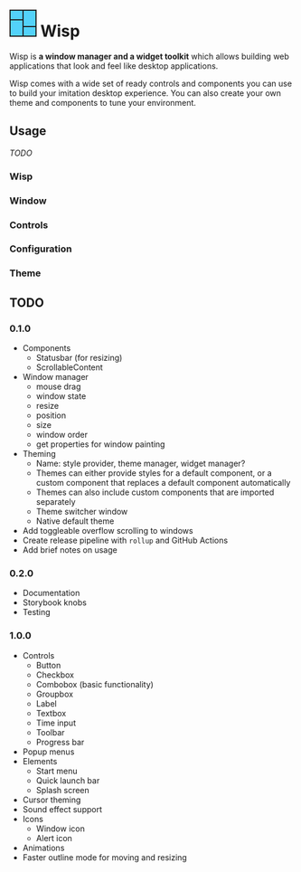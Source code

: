 # ![icon](./icon.png?raw=true "icon") Wisp

Wisp is **a window manager and a widget toolkit** which allows building web
applications that look and feel like desktop applications.

Wisp comes with a wide set of ready controls and components you can use to build
your imitation desktop experience. You can also create your own theme and
components to tune your environment.

## Usage

*TODO*

### Wisp

### Window

### Controls

### Configuration

### Theme

## TODO

### 0.1.0

* Components
  * Statusbar (for resizing)
  * ScrollableContent
* Window manager
  * mouse drag
  * window state
  * resize
  * position
  * size
  * window order
  * get properties for window painting
* Theming
  * Name: style provider, theme manager, widget manager?
  * Themes can either provide styles for a default component, or a custom
    component that replaces a default component automatically
  * Themes can also include custom components that are imported separately
  * Theme switcher window
  * Native default theme
* Add toggleable overflow scrolling to windows
* Create release pipeline with `rollup` and GitHub Actions
* Add brief notes on usage

### 0.2.0

* Documentation
* Storybook knobs
* Testing

### 1.0.0

* Controls
  * Button
  * Checkbox
  * Combobox (basic functionality)
  * Groupbox
  * Label
  * Textbox
  * Time input
  * Toolbar
  * Progress bar
* Popup menus
* Elements
  * Start menu
  * Quick launch bar
  * Splash screen
* Cursor theming
* Sound effect support
* Icons
  * Window icon
  * Alert icon
* Animations
* Faster outline mode for moving and resizing
